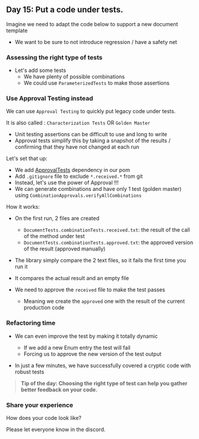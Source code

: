 ## Day 15: Put a code under tests.

Imagine we need to adapt the code below to support a new document template
 - We want to be sure to not introduce regression / have a safety net

### Assessing the right type of tests

- Let's add some tests
  - We have plenty of possible combinations
  - We could use `ParameterizedTests` to make those assertions

### Use Approval Testing instead

We can use `Approval Testing` to quickly put legacy code under tests.

It is also called : `Characterization Tests` OR `Golden Master`
- Unit testing assertions can be difficult to use and long to write
- Approval tests simplify this by taking a snapshot of the results / confirming that they have not changed at each run

Let's set that up:
- We add [ApprovalTests](https://github.com/approvals/approvaltests.java) dependency in our pom
- Add `.gitignore` file to exclude `*.received.*` from git
- Instead, let's use the power of Approval !!!
- We can generate combinations and have only 1 test (golden master) using `CombinationApprovals.verifyAllCombinations`

How it works:
- On the first run, 2 files are created
  - `DocumentTests.combinationTests.received.txt`: the result of the call of the method under test
  - `DocumentTests.combinationTests.approved.txt`: the approved version of the result (approved manually)
- The library simply compare the 2 text files, so it fails the first time you run it
- It compares the actual result and an empty file

- We need to approve the `received` file to make the test passes
  - Meaning we create the `approved` one with the result of the current production code

### Refactoring time
- We can even improve the test by making it totally dynamic
  - If we add a new Enum entry the test will fail
  - Forcing us to approve the new version of the test output

- In just a few minutes, we have successfully covered a cryptic code with robust tests

>**Tip of the day: Choosing the right type of test can help you gather better feedback on your code.**

### Share your experience

How does your code look like?

Please let everyone know in the discord.

